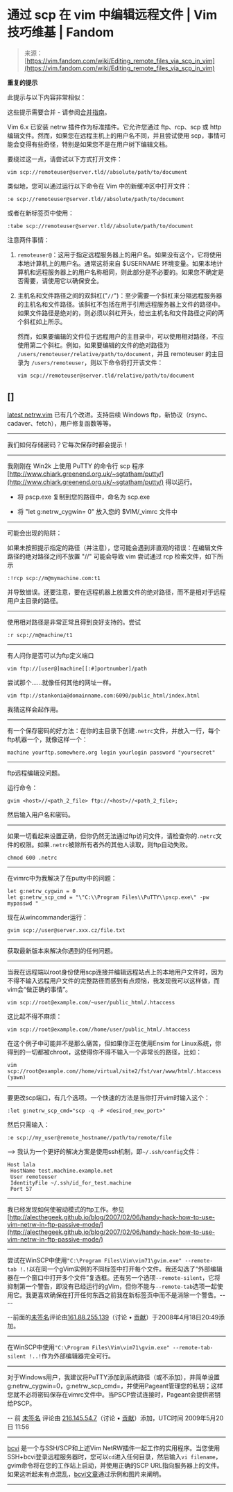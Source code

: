 <!--yml

category: 未分类

date: 2024-05-29 13:23:17

-->

# 通过 scp 在 vim 中编辑远程文件 | Vim 技巧维基 | Fandom

> 来源：[https://vim.fandom.com/wiki/Editing_remote_files_via_scp_in_vim](https://vim.fandom.com/wiki/Editing_remote_files_via_scp_in_vim)

**重复的提示**

此提示与以下内容非常相似：

这些提示需要合并 - 请参阅[合并指南](/wiki/Vim_Tips_Wiki:Merge_guidelines "Vim 技巧维基：合并指南")。

Vim 6.x 已安装 netrw 插件作为标准插件。它允许您通过 ftp、rcp、scp 或 http 编辑文件。然而，如果您在远程主机上的用户名不同，并且尝试使用 scp，事情可能会变得有些奇怪，特别是如果您不是在用户树下编辑文档。

要绕过这一点，请尝试以下方式打开文件：

```
vim scp://remoteuser@server.tld//absolute/path/to/document

```

类似地，您可以通过运行以下命令在 Vim 中的新缓冲区中打开文件：

```
:e scp://remoteuser@server.tld//absolute/path/to/document

```

或者在新标签页中使用：

```
:tabe scp://remoteuser@server.tld//absolute/path/to/document

```

注意两件事情：

1.  `remoteuser@`：这用于指定远程服务器上的用户名。如果没有这个，它将使用本地计算机上的用户名。通常这将来自 $USERNAME 环境变量。如果本地计算机和远程服务器上的用户名称相同，则此部分是不必要的。如果您不确定是否需要，请使用它以确保安全。

1.  主机名和文件路径之间的双斜杠("`//`")：至少需要一个斜杠来分隔远程服务器的主机名和文件路径。该斜杠不包括在用于引用远程服务器上文件的路径中。如果文件路径是绝对的，则必须以斜杠开头，给出主机名和文件路径之间的两个斜杠如上所示。

    然而，如果要编辑的文件位于远程用户的主目录中，可以使用相对路径，不应使用第二个斜杠。例如，如果要编辑的文件的绝对路径为 `/users/remoteuser/relative/path/to/document`，并且 remoteuser 的主目录为 `/users/remoteuser`，则以下命令将打开该文件：

    ```
    vim scp://remoteuser@server.tld/relative/path/to/document
    ```

## [[](/wiki/Editing_remote_files_via_scp_in_vim?veaction=edit&section=1 "编辑部分：评论")]

[latest netrw.vim](http://www.drchip.org/astronaut/vim/index.html#NETRW) 已有几个改进。支持后续 Windows ftp，新协议（rsync、cadaver、fetch），用户修复函数等等。

* * *

我们如何存储密码？它每次保存时都会提示！

* * *

我刚刚在 Win2k 上使用 PuTTY 的命令行 scp 程序 [http://www.chiark.greenend.org.uk/~sgtatham/putty/](http://www.chiark.greenend.org.uk/~sgtatham/putty/) 得以运行。

+   将 pscp.exe 复制到您的路径中，命名为 scp.exe

+   将 "let g:netrw_cygwin= 0" 放入您的 $VIM/_vimrc 文件中

* * *

可能会出现的陷阱：

如果未按照提示指定的路径（并注意），您可能会遇到非直观的错误：在编辑文件路径的绝对路径之间不放置 "//" 可能会导致 vim 尝试通过 rcp 检索文件，如下所示

```
:!rcp scp://m@mymachine.com:t1

```

并导致错误。还要注意，要在远程机器上放置文件的绝对路径，而不是相对于远程用户主目录的路径。

* * *

使用相对路径是非常正常且得到良好支持的。尝试

```
:r scp://m@machine/t1

```

* * *

有人问你是否可以为ftp定义端口

```
vim ftp://[user@]machine[[:#]portnumber]/path

```

尝试那个……就像任何其他的网址一样。

```
vim ftp://stankonia@domainname.com:6090/public_html/index.html

```

我猜这样会起作用。

* * *

有一个保存密码的好方法：在你的主目录下创建`.netrc`文件，并放入一行，每个ftp机器一个，就像这样一个：

```
machine yourftp.somewhere.org login yourlogin password "yoursecret"

```

* * *

ftp远程编辑没问题。

运行命令：

```
gvim <host>//<path_2_file> ftp://<host>//<path_2_file>;

```

然后输入用户名和密码。

* * *

如果一切看起来设置正确，但你仍然无法通过ftp访问文件，请检查你的`.netrc`文件的权限。如果`.netrc`被除所有者外的其他人读取，则ftp自动失败。

```
chmod 600 .netrc

```

* * *

在vimrc中为我解决了在putty中的问题：

```
let g:netrw_cygwin = 0
let g:netrw_scp_cmd = "\"C:\\Program Files\\PuTTY\\pscp.exe\" -pw mypasswd "

```

现在从wincommander运行：

```
gvim scp://user@server.xxx.cz/file.txt

```

* * *

获取最新版本来解决你遇到的任何问题。

* * *

当我在远程端以root身份使用scp连接并编辑远程站点上的本地用户文件时，因为不得不输入远程用户文件的完整路径而感到有点烦恼，我发现我可以这样做，而vim会“做正确的事情”。

```
vim scp://root@example.com/~user/public_html/.htaccess

```

这比起不得不麻烦：

```
vim scp://root@example.com//home/user/public_html/.htaccess

```

在这个例子中可能并不是那么痛苦，但如果你正在使用Ensim for Linux系统，你得到的一切都被chroot，这使得你不得不输入一个非常长的路径，比如：

```
vim scp://root@example.com//home/virtual/site2/fst/var/www/html/.htaccess (yawn)

```

* * *

要更改scp端口，有几个选项。一个快速的方法是当你打开vim时输入这个：

```
:let g:netrw_scp_cmd="scp -q -P <desired_new_port>"

```

然后只需输入：

```
:e scp://my_user@remote_hostname//path/to/remote/file

```

--> 我认为一个更好的解决方案是使用ssh机制，即`~/.ssh/config`文件：

```
Host lala
 HostName test.machine.example.net
 User remoteuser
 IdentityFile ~/.ssh/id_for_test.machine
 Port 57

```

* * *

我已经发现如何使被动模式的ftp工作。参见[http://alecthegeek.github.io/blog/2007/02/06/handy-hack-how-to-use-vim-netrw-in-ftp-passive-mode/](http://alecthegeek.github.io/blog/2007/02/06/handy-hack-how-to-use-vim-netrw-in-ftp-passive-mode/)

* * *

尝试在WinSCP中使用`"C:\Program Files\Vim\vim71\gvim.exe" --remote-tab !.!`以在同一个gVim实例的不同标签中打开每个文件。我还勾选了“外部编辑器在一个窗口中打开多个文件”复选框。还有另一个选项`--remote-silent`，它将抑制第一个警告，即没有已经运行的gVim，但你不能与`--remote-tab`选项一起使用它。我更喜欢确保在打开任何东西之前我在新标签页中而不是消除一个警告。----

--前面的[未签名](https://en.wikipedia.org/wiki/Signatures "wikipedia:Signatures")评论由[161.88.255.139](/wiki/User:161.88.255.139 "User:161.88.255.139")（讨论 • [贡献](/wiki/Special:Contributions/161.88.255.139 "Special:Contributions/161.88.255.139")）于2008年4月18日20:49添加。

* * *

在WinSCP中使用`"C:\Program Files\Vim\vim71\gvim.exe" --remote-tab-silent !..!`作为外部编辑器完全可行。

* * *

对于Windows用户，我建议将PuTTY添加到系统路径（或不添加），并简单设置g:netrw_cygwin=0，g:netrw_scp_cmd=<PATH TO PSCP>，并使用Pageant管理您的私钥；这样您就不必将密码保存在vimrc文件中。当PSCP尝试连接时，Pageant会提供密钥给PSCP。

-- 前 [未签名](https://zh.wikipedia.org/wiki/%E7%94%A8%E6%88%B7%E8%A8%8A%E6%81%AF) 评论由 [216.145.54.7](/wiki/User:216.145.54.7 "User:216.145.54.7")（讨论 • [贡献](/wiki/Special:Contributions/216.145.54.7 "Special:Contributions/216.145.54.7")）添加，UTC时间 2009年5月20日 11:56

* * *

[bcvi](http://sshmenu.sourceforge.net/articles/bcvi/) 是一个与SSH/SCP和上述Vim NetRW插件一起工作的实用程序。当您使用SSH+bcvi登录远程服务器时，您可以`cd`进入任何目录，然后输入`vi filename`，gvim命令将在您的工作站上启动，并使用正确的SCP URL指向服务器上的文件。如果这听起来有点混乱，[bcvi文章](http://sshmenu.sourceforge.net/articles/bcvi/)通过示例和图片来阐明。

* * *
